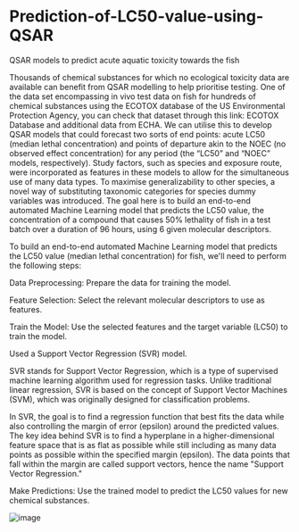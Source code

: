 # Prediction-of-LC50-value-using-QSAR
 QSAR models to predict acute aquatic toxicity towards the fish 


Thousands of chemical substances for which no ecological toxicity data are available
can benefit from QSAR modelling to help prioritise testing. One of the data set
encompassing in vivo test data on fish for hundreds of chemical substances using the
ECOTOX database of the US Environmental Protection Agency, you can check that
dataset through this link: ECOTOX Database and additional data from ECHA. We can
utilise this to develop QSAR models that could forecast two sorts of end points: acute
LC50 (median lethal concentration) and points of departure akin to the NOEC (no
observed effect concentration) for any period (the “LC50” and “NOEC” models,
respectively). Study factors, such as species and exposure route, were incorporated as
features in these models to allow for the simultaneous use of many data types. To
maximise generalizability to other species, a novel way of substituting taxonomic
categories for species dummy variables was introduced.
The goal here is to build an end-to-end automated Machine Learning model that
predicts the LC50 value, the concentration of a compound that causes 50% lethality of
fish in a test batch over a duration of 96 hours, using 6 given molecular descriptors.


To build an end-to-end automated Machine Learning model that predicts the LC50 value (median lethal concentration) for fish, we'll need to perform the following steps:

Data Preprocessing: Prepare the data for training the model.

Feature Selection: Select the relevant molecular descriptors to use as features.

Train the Model: Use the selected features and the target variable (LC50) to train the model.

Used a Support Vector Regression (SVR) model. 

SVR stands for Support Vector Regression, which is a type of supervised machine learning algorithm used for regression tasks. Unlike traditional linear regression, SVR is based on the concept of Support Vector Machines (SVM), which was originally designed for classification problems.

In SVR, the goal is to find a regression function that best fits the data while also controlling the margin of error (epsilon) around the predicted values. The key idea behind SVR is to find a hyperplane in a higher-dimensional feature space that is as flat as possible while still including as many data points as possible within the specified margin (epsilon). The data points that fall within the margin are called support vectors, hence the name "Support Vector Regression."


Make Predictions: Use the trained model to predict the LC50 values for new chemical substances.

![image](https://github.com/wJABBERWOCKw/Prediction-of-LC50-value-using-QSAR/assets/91718184/af11139a-d1fd-4187-9f60-22a92d95f1d9)
